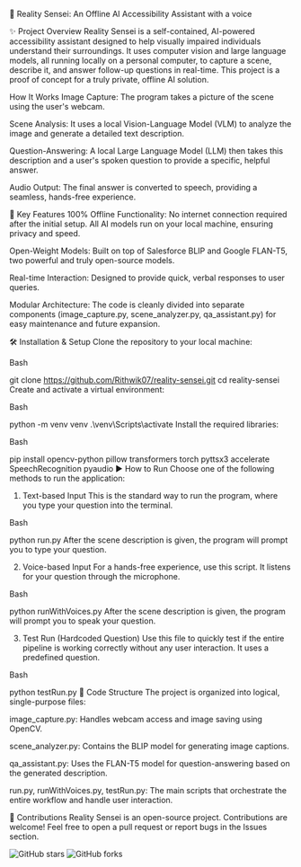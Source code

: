🤖 Reality Sensei: An Offline AI Accessibility Assistant with a voice

✨ Project Overview
Reality Sensei is a self-contained, AI-powered accessibility assistant designed to help visually impaired individuals understand their surroundings. It uses computer vision and large language models, all running locally on a personal computer, to capture a scene, describe it, and answer follow-up questions in real-time. This project is a proof of concept for a truly private, offline AI solution.

How It Works
Image Capture: The program takes a picture of the scene using the user's webcam.

Scene Analysis: It uses a local Vision-Language Model (VLM) to analyze the image and generate a detailed text description.

Question-Answering: A local Large Language Model (LLM) then takes this description and a user's spoken question to provide a specific, helpful answer.

Audio Output: The final answer is converted to speech, providing a seamless, hands-free experience.

🚀 Key Features
100% Offline Functionality: No internet connection required after the initial setup. All AI models run on your local machine, ensuring privacy and speed.

Open-Weight Models: Built on top of Salesforce BLIP and Google FLAN-T5, two powerful and truly open-source models.

Real-time Interaction: Designed to provide quick, verbal responses to user queries.

Modular Architecture: The code is cleanly divided into separate components (image_capture.py, scene_analyzer.py, qa_assistant.py) for easy maintenance and future expansion.

🛠️ Installation & Setup
Clone the repository to your local machine:

Bash

git clone https://github.com/Rithwik07/reality-sensei.git
cd reality-sensei
Create and activate a virtual environment:

Bash

python -m venv venv
.\venv\Scripts\activate
Install the required libraries:

Bash

pip install opencv-python pillow transformers torch pyttsx3 accelerate SpeechRecognition pyaudio
▶️ How to Run
Choose one of the following methods to run the application:

1. Text-based Input
This is the standard way to run the program, where you type your question into the terminal.

Bash

python run.py
After the scene description is given, the program will prompt you to type your question.

2. Voice-based Input
For a hands-free experience, use this script. It listens for your question through the microphone.

Bash

python runWithVoices.py
After the scene description is given, the program will prompt you to speak your question.

3. Test Run (Hardcoded Question)
Use this file to quickly test if the entire pipeline is working correctly without any user interaction. It uses a predefined question.

Bash

python testRun.py
📝 Code Structure
The project is organized into logical, single-purpose files:

image_capture.py: Handles webcam access and image saving using OpenCV.

scene_analyzer.py: Contains the BLIP model for generating image captions.

qa_assistant.py: Uses the FLAN-T5 model for question-answering based on the generated description.

run.py, runWithVoices.py, testRun.py: The main scripts that orchestrate the entire workflow and handle user interaction.

🤝 Contributions
Reality Sensei is an open-source project. Contributions are welcome! Feel free to open a pull request or report bugs in the Issues section.

<img src="https://img.shields.io/github/stars/Rithwik07/reality-sensei?style=social&label=Star" alt="GitHub stars">
<img src="https://img.shields.io/github/forks/Rithwik07/reality-sensei?style=social&label=Fork" alt="GitHub forks">
